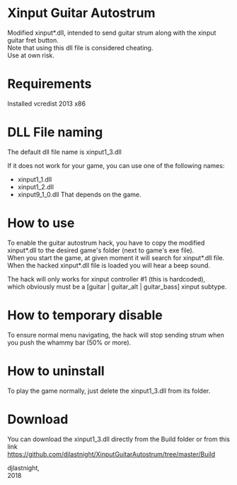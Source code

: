 # Xinput Guitar Autostrum
Modified xinput*.dll, intended to send guitar strum along with the xinput guitar fret button.  
Note that using this dll file is considered cheating.  
Use at own risk.

# Requirements
Installed vcredist 2013 x86

# DLL File naming
The default dll file name is xinput1_3.dll

If it does not work for your game, you can use one of the following names:
* xinput1_1.dll
* xinput1_2.dll
* xinput9_1_0.dll
That depends on the game.

# How to use
To enable the guitar autostrum hack,
you have to copy the modified xinput*.dll
to the desired game's folder (next to game's exe file).  
When you start the game, at given moment it will search for xinput*.dll file.  
When the hacked xinput*.dll file is loaded you will hear a beep sound.

The hack will only works for xinput controller #1 (this is hardcoded),  
which obviously must be a [guitar | guitar_alt | guitar_bass] xinput subtype.

# How to temporary disable
To ensure normal menu navigating, the hack will stop sending strum when you push the whammy bar (50% or more).

# How to uninstall
To play the game normally, just delete the xinput1_3.dll from its folder.

# Download
You can download the xinput1_3.dll directly from the Build folder or from this link  
https://github.com/djlastnight/XinputGuitarAutostrum/tree/master/Build  

djlastnight,  
2018

